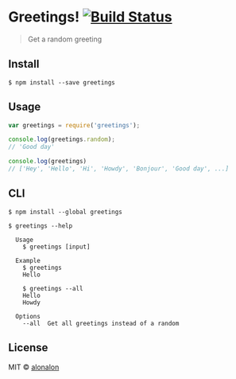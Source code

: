 # Greetings! [![Build Status](https://travis-ci.org/alonalon/greetings.svg?branch=master)](https://travis-ci.org/alonalon/greetings)

> Get a random greeting


## Install

```
$ npm install --save greetings
```


## Usage

```js
var greetings = require('greetings');

console.log(greetings.random);
// 'Good day'

console.log(greetings)
// ['Hey', 'Hello', 'Hi', 'Howdy', 'Bonjour', 'Good day', ...]
```


## CLI

```
$ npm install --global greetings
```

```
$ greetings --help

  Usage
    $ greetings [input]

  Example
    $ greetings
    Hello

    $ greetings --all
    Hello
    Howdy

  Options
    --all  Get all greetings instead of a random
```


## License

MIT © [alonalon](http://github.com/alonalon)
